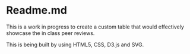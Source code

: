 # Readme.md

This is a work in progress to create a custom table that would effectively showcase the in class peer reviews.

This is being built by using HTML5, CSS, D3.js and SVG.
